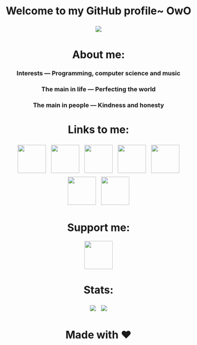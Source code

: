 <h1 align="center">Welcome to my GitHub profile~ OwO</h1>

<p align="center">
  <a href="https://vk.com/mtdru"><img src="https://user-images.githubusercontent.com/74720936/122591769-a446c680-d08d-11eb-9a2b-3ac2de6f1f7a.png" hspace="5"vspace="5"></a>
</p>

<h1 align="center">About me:</h1>

<h3 align="center">Interests — Programming, computer science and music</h3>
<h3 align="center">The main in life — Perfecting the world</h3>
<h3 align="center">The main in people — Kindness and honesty</h3>

#

<h1 align="center">Links to me:</h1>
<p align="center">
  <a href="https://twitter.com/DezlowNG/"><img src="https://user-images.githubusercontent.com/74720936/133612270-297b5e07-3363-47ed-b3d5-ce698060df88.png" width="76" height="76" hspace="5"vspace="5"></a>
  <a href="https://facebook.com/dezlowfb/"><img src="https://user-images.githubusercontent.com/74720936/133612274-58efe73c-b777-4e43-9cc8-8f5f520b446d.png" width="76" height="76" hspace="5"vspace="5"></a>
  <a href="https://www.reddit.com/user/DezlowNG"><img src="https://user-images.githubusercontent.com/74720936/133612271-bc3eb3cf-5622-4167-aed2-9eac4f667803.png" width="76" height="76" hspace="5"vspace="5"></a>
  <a href="https://vk.com/dezlow"><img src="https://user-images.githubusercontent.com/74720936/133612269-a9aa4826-140f-4b2d-b16e-99489a50f127.png" width="76" height="76" hspace="5"vspace="5"></a>
  <a href="https://open.spotify.com/user/31z32d5odfyuyyykagdvmfpzhwpy/"><img src="https://user-images.githubusercontent.com/74720936/133612265-9f335cee-bd71-4616-9f67-873840ea3814.png" width="76" height="76" hspace="5"vspace="5"></a>
  <a href="https://t.me/dezlow"><img src="https://user-images.githubusercontent.com/74720936/133612272-6ec2fd70-2a64-4ac5-9df7-2eff877c921f.png" width="76" height="76" hspace="5"vspace="5"></a>
  <a href="https://www.youtube.com/channel/UCYV8min3NRKlG51P2GfZnKg"><img src="https://user-images.githubusercontent.com/74720936/133612948-58212243-ca3e-4b72-a759-dd195781ee43.png" width="76" height="76" hspace="5"vspace="5"></a>
</p>

#

<h1 align="center">Support me:</h1>
<p align="center">
  <a href="https://www.patreon.com/dezlow"><img src="https://user-images.githubusercontent.com/74720936/133612280-bdcc1cb6-95c5-4f3b-9d99-1eb3c95b1535.png"  width="76" height="76"></a>
</p>

#

<h1 align="center">Stats:</h1>
<p align="center">
  <a href="https://wakatime.com/@Dezlow"><img src="https://github-readme-stats.vercel.app/api/wakatime?username=Dezlow&langs_count=5&theme=dark&range=all_time" hspace="5"vspace="5"></a>
  <a href="https://github.com/DezlowNG"><img src="https://github-readme-stats.vercel.app/api/?username=DezlowNG&include_all_commits=true&theme=dark" hspace="5"vspace="5"></a>
</p>

#
  
<h1 align="center">Made with ❤️</h1>
